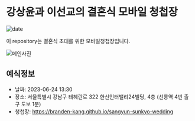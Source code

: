 # 강상윤과 이선교의 결혼식 모바일 청첩장
![date](https://img.shields.io/date/1642253400.svg?style=for-the-badge)

이 repository는 결혼식 초대를 위한 모바일청첩장입니다. 

![메인사진](https://github.com/sangyun-sunkyo-wedding/branden-kang.github.io/blob/master/docs/images/main-background.jpg)

## 예식정보

* 날짜: 2023-06-24 13:30
* 장소: 서울특별시 강남구 테헤란로 322 한신인터밸리24빌딩, 4층 (선릉역 4번 출구 도보 1분)
* 청첩장: https://branden-kang.github.io/sangyun-sunkyo-wedding
